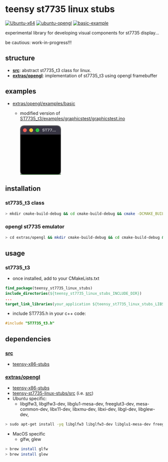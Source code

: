 # teensy st7735 linux stubs
[![Ubuntu-x64](https://github.com/newdigate/teensy-st7735-linux-stubs/workflows/Ubuntu-x64/badge.svg)](https://github.com/newdigate/teensy-st7735-linux-stubs/actions)
[![ubuntu-opengl](https://github.com/newdigate/teensy-st7735-linux-stubs/workflows/ubuntu-opengl/badge.svg)](https://github.com/newdigate/teensy-st7735-linux-stubs/actions?query=workflow%3Aubuntu-opengl)
[![basic-example](https://github.com/newdigate/teensy-st7735-linux-stubs/workflows/basic-example/badge.svg)](https://github.com/newdigate/teensy-st7735-linux-stubs/actions?query=workflow%3Abasic-example)

experimental library for developing visual components for st7735 display... 

be cautious: work-in-progress!!! 

## structure
* **[src](src)**: abstract st7735_t3 class for linux.
* **[extras/opengl](extras/opengl)**: implementation of st7735_t3 using opengl framebuffer

## examples
* [extras/opengl/examples/basic](https://github.com/newdigate/teensy-st7735-linux-stubs/tree/main/extras/opengl/examples/basic) 
  * modified version of [ST7735_t3/examples/graphicstest/graphicstest.ino](https://github.com/PaulStoffregen/ST7735_t3/blob/master/examples/graphicstest/graphicstest.ino)
  
    ![opengl emulator](docs/graphicstest.gif)

## installation
### st7735_t3 class
``` sh
> mkdir cmake-build-debug && cd cmake-build-debug && cmake -DCMAKE_BUILD_TYPE=Debug && sudo make install
```

### opengl st7735 emulator
``` sh
> cd extras/opengl && mkdir cmake-build-debug && cd cmake-build-debug && cmake -DCMAKE_BUILD_TYPE=Debug && sudo make install
```

## usage
### st7735_t3
* once installed, add to your CMakeLists.txt
``` cmake
find_package(teensy_st7735_linux_stubs)
include_directories(${teensy_st7735_linux_stubs_INCLUDE_DIR})
...
target_link_libraries(your_application ${teensy_st7735_linux_stubs_LIBS})
```
* include ST7735.h in your c++ code:
``` c++
#include "ST7735_t3.h"
```

## dependencies
### **[src](src)**
* [teensy-x86-stubs](https://github.com/newdigate/teensy-x86-stubs)
### **[extras/opengl](extras/opengl)** 
* [teensy-x86-stubs](https://github.com/newdigate/teensy-x86-stubs)
* [teensy-st7735-linux-stubs/src](https://github.com/newdigate/teensy-st7735-linux-stubs/src) (i.e. [src](src))
* Ubuntu specific: 
    * libglfw3, libglfw3-dev, libglu1-mesa-dev, freeglut3-dev, mesa-common-dev, libx11-dev, libxmu-dev, libxi-dev, libgl-dev, libglew-dev,
```sh
> sudo apt-get install -yq libglfw3 libglfw3-dev libglu1-mesa-dev freeglut3-dev mesa-common-dev libx11-dev libxmu-dev libxi-dev libgl-dev libglew-dev
```
* MacOS specific
    * glfw, glew
```sh
> brew install glfw
> brew install glew
```
